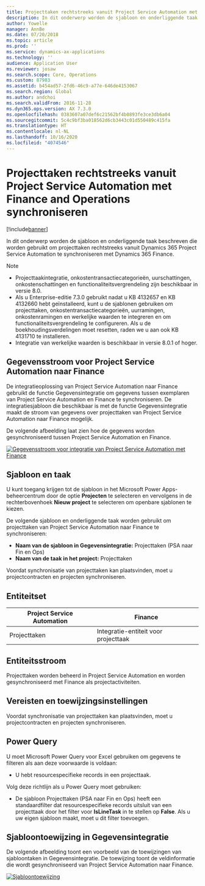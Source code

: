 ```yaml
---
title: Projecttaken rechtstreeks vanuit Project Service Automation met Finance and Operations synchroniseren
description: In dit onderwerp worden de sjabloon en onderliggende taak beschreven die worden gebruikt om projecttaken rechtstreeks vanuit Microsoft Dynamics 365 Project Service Automation te synchroniseren met Dynamics 365 Finance.
author: Yowelle
manager: AnnBe
ms.date: 07/20/2018
ms.topic: article
ms.prod: ''
ms.service: dynamics-ax-applications
ms.technology: ''
audience: Application User
ms.reviewer: josaw
ms.search.scope: Core, Operations
ms.custom: 87983
ms.assetid: b454ad57-2fd6-46c9-a77e-646de4153067
ms.search.region: Global
ms.author: andchoi
ms.search.validFrom: 2016-11-28
ms.dyn365.ops.version: AX 7.3.0
ms.openlocfilehash: 0383607a07def6c21562bf4b0893fe3ce3db6a04
ms.sourcegitcommit: 5c4c9bf3ba018562d6cb3443c01d550489c415fa
ms.translationtype: HT
ms.contentlocale: nl-NL
ms.lasthandoff: 10/16/2020
ms.locfileid: "4074546"
---
```

# <a name="synchronize-project-tasks-directly-from-project-service-automation-to-finance-and-operations"></a>Projecttaken rechtstreeks vanuit Project Service Automation met Finance and Operations synchroniseren

[!include[banner](../includes/banner.md)]

In dit onderwerp worden de sjabloon en onderliggende taak beschreven die worden gebruikt om projecttaken rechtstreeks vanuit Dynamics 365 Project Service Automation te synchroniseren met Dynamics 365 Finance.

> [!NOTE]
> - Projecttaakintegratie, onkostentransactiecategorieën, uurschattingen, onkostenschattingen en functionaliteitsvergrendeling zijn beschikbaar in versie 8.0.
> - Als u Enterprise-editie 7.3.0 gebruikt nadat u KB 4132657 en KB 4132660 hebt geïnstalleerd, kunt u de sjablonen gebruiken om projecttaken, onkostentransactiecategorieën, uurramingen, onkostenramingen en werkelijke waarden te integreren en om functionaliteitsvergrendeling te configureren. Als u de boekhoudingsverdelingen moet resetten, raden we u aan ook KB 4131710 te installeren.
> - Integratie van werkelijke waarden is beschikbaar in versie 8.0.1 of hoger.

## <a name="data-flow-for-project-service-automation-to-finance"></a>Gegevensstroom voor Project Service Automation naar Finance

De integratieoplossing van Project Service Automation naar Finance gebruikt de functie Gegevensintegratie om gegevens tussen exemplaren van Project Service Automation en Finance te synchroniseren. De integratiesjabloon die beschikbaar is met de functie Gegevensintegratie maakt de stroom van gegevens over projecttaken van Project Service Automation naar Finance mogelijk.

De volgende afbeelding laat zien hoe de gegevens worden gesynchroniseerd tussen Project Service Automation en Finance.

[![Gegevensstroom voor integratie van Project Service Automation met Finance](./media/ProjectTasksFlow.png)](./media/ProjectTasksFlow.png)

## <a name="template-and-task"></a>Sjabloon en taak

U kunt toegang krijgen tot de sjabloon in het Microsoft Power Apps-beheercentrum door de optie **Projecten** te selecteren en vervolgens in de rechterbovenhoek **Nieuw project** te selecteren om openbare sjablonen te kiezen.

De volgende sjabloon en onderliggende taak worden gebruikt om projecttaken van Project Service Automation naar Finance te synchroniseren:

- **Naam van de sjabloon in Gegevensintegratie:** Projecttaken (PSA naar Fin en Ops)
- **Naam van de taak in het project:** Projecttaken

Voordat synchronisatie van projecttaken kan plaatsvinden, moet u projectcontracten en projecten synchroniseren.

## <a name="entity-set"></a>Entiteitset

| Project Service Automation | Finance                             |
|----------------------------|-------------------------------------|
| Projecttaken              | Integratie-entiteit voor projecttaak |

## <a name="entity-flow"></a>Entiteitsstroom

Projecttaken worden beheerd in Project Service Automation en worden gesynchroniseerd met Finance als projectactiviteiten.

## <a name="prerequisites-and-mapping-setup"></a>Vereisten en toewijzingsinstellingen

Voordat synchronisatie van projecttaken kan plaatsvinden, moet u projectcontracten en projecten synchroniseren.

## <a name="power-query"></a>Power Query

U moet Microsoft Power Query voor Excel gebruiken om gegevens te filteren als aan deze voorwaarde is voldaan:

- U hebt resourcespecifieke records in een projecttaak.

Volg deze richtlijn als u Power Query moet gebruiken:

- De sjabloon Projecttaken (PSA naar Fin en Ops) heeft een standaardfilter dat resourcespecifieke records uitsluit van een projecttaak door het filter voor **IsLineTask** in te stellen op **False**. Als u uw eigen sjabloon maakt, moet u dit filter toevoegen.

## <a name="template-mapping-in-data-integration"></a>Sjabloontoewijzing in Gegevensintegratie

De volgende afbeelding toont een voorbeeld van de toewijzingen van sjabloontaken in Gegevensintegratie. De toewijzing toont de veldinformatie die wordt gesynchroniseerd van Project Service Automation naar Finance.

[![Sjabloontoewijzing](./media/ProjectTasksMapping.png)](./media/ProjectTasksMapping.png)

